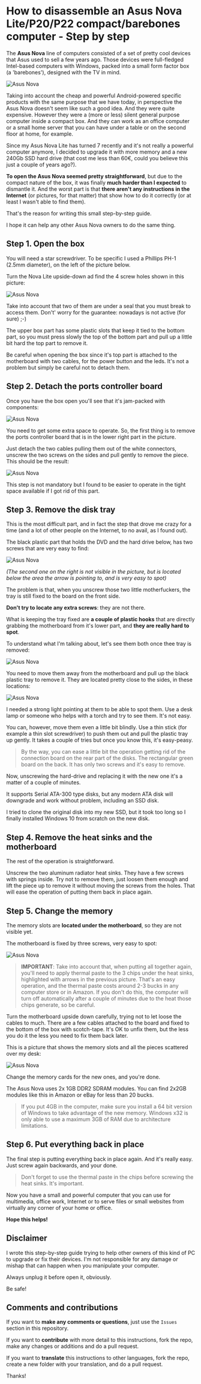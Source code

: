 # How to disassemble an Asus Nova Lite/P20/P22 compact/barebones computer - Step by step

The **Asus Nova** line of computers consisted of a set of pretty cool devices that Asus used to sell a few years ago. Those devices were full-fledged Intel-based computers with Windows, packed into a small form factor box (a 'barebones'), designed with the TV in mind. 

![Asus Nova](Images/Asus-Nova-Lite-01.jpg)

Taking into account the cheap and powerful Android-powered specific products with the same purpose that we have today, in perspective the Asus Nova doesn't seem like such a good idea. And they were quite expensive. However they were a (more or less) silent general purpose computer inside a compact box. And they can work as an office computer or a small home server that you can have under a table or on the second floor at home, for example.

Since my Asus Nova Lite has turned 7 recently and it's not really a powerful computer anymore, I decided to upgrade it with more memory and a new 240Gb SSD hard drive (that cost me less than 60€, could you believe this just a couple of years ago?).

**To open the Asus Nova seemed pretty straightforward**, but due to the compact nature of the box, it was finally **much harder than I expected** to dismantle it. And the worst part is that **there aren't any instructions in the Internet** (or pictures, for that matter) that show how to do it correctly (or at least I wasn't able to find them).

That's the reason for writing this small step-by-step guide.

I hope it can help any other Asus Nova owners to do the same thing.

## Step 1. Open the box
You will need a star screwdriver. To be specific I used a Phillips PH-1 (2.5mm diameter), on the left of the picture below.

Turn the Nova Lite upside-down ad find the 4 screw holes shown in this picture:

![Asus Nova](Images/Asus-Nova-Lite-02.jpg)

Take into account that two of them are under a seal that you must break to access them. Don't' worry for the guarantee: nowadays is not active (for sure) ;-)

The upper box part has some plastic slots that keep it tied to the bottom part, so you must press slowly the top of the bottom part and pull up a little bit hard the top part to remove it.

Be careful when opening the box since it's top part is attached to the motherboard with two cables, for the power button and the leds. It's not a problem but simply be careful not to detach them.

## Step 2. Detach the ports controller board
Once you have the box open you'll see that it's jam-packed with components:

![Asus Nova](Images/Asus-Nova-Lite-03.jpg)

You need to get some extra space to operate. So, the first thing is to remove the ports controller board that is in the lower right part in the picture.

Just detach the two cables pulling them out of the white connectors, unscrew the two screws on the sides and pull gently to remove the piece. This should be the result:

![Asus Nova](Images/Asus-Nova-Lite-04.jpg)

This step is not mandatory but I found to be easier to operate in the tight space available if I got rid of this part.

## Step 3. Remove the disk tray
This is the most difficult part, and in fact the step that drove me crazy for a time (and a lot of other people on the Internet, to no avail, as I found out).

The black plastic part that holds the DVD and the hard drive below, has two screws that are very easy to find:

![Asus Nova](Images/Asus-Nova-Lite-04-1.jpg)

*(The second one on the right is not visible in the picture, but is located below the area the arrow is pointing to, and is very easy to spot)*

The problem is that, when you unscrew those two little motherfuckers, the tray is still fixed to the board on the front side.

**Don't try to locate any extra screws**: they are not there.

What is keeping the tray fixed are **a couple of plastic hooks** that are directly grabbing the motherboard from it's lower part, and **they are really hard to spot**.

To understand what I'm talking about, let's see them both once thee tray is removed:

![Asus Nova](Images/Asus-Nova-Lite-05.jpg)

You need to move them away from the motherboard and pull up the black plastic tray to remove it. They are located pretty close to the sides, in these locations:

![Asus Nova](Images/Asus-Nova-Lite-06.jpg)

I needed a strong light pointing at them to be able to spot them. Use a desk lamp or someone who helps with a torch and try to see them. It's not easy.

You can, however, move them even a little bit blindly. Use a thin stick (for example a thin slot screwdriver) to push them out and pull the plastic tray up gently. It takes a couple of tries but once you know this, it's easy-peasy.

> By the way, you can ease a little bit the operation getting rid of the connection board on the rear part of the disks. The rectangular green board on the back. It has only two screws and it's easy to remove.

Now, unscrewing the hard-drive and replacing it with the new one it's a matter of a couple of minutes.

It supports Serial ATA-300 type disks, but any modern ATA disk will downgrade and work without problem, including an SSD disk.

I tried to clone the original disk into my new SSD, but it took too long so I finally installed Windows 10 from scratch on the new disk.

## Step 4. Remove the heat sinks and the motherboard

The rest of the operation is straightforward.

Unscrew the two aluminum radiator heat sinks. They have a few screws with springs inside. Try not to remove them, just loosen them enough and lift the piece up to remove it without moving the screws from the holes. That will ease the operation of putting them back in place again.

## Step 5. Change the memory

The memory slots are **located under the motherboard**, so they are not visible yet.

The motherboard is fixed by three screws, very easy to spot:

![Asus Nova](Images/Asus-Nova-Lite-07.jpg)

>**IMPORTANT**: Take into account that, when putting all together again, you'll need to apply thermal paste to the 3 chips under the heat sinks, highlighted with arrows in the previous picture. That's an easy operation, and the thermal paste costs around 2-3 bucks in any computer store or in Amazon. If you don't do this, the computer will turn off automatically after a couple of minutes due to the heat those chips generate, so be careful.

Turn the motherboard upside down carefully, trying not to let loose the cables to much. There are a few cables attached to the board and fixed to the bottom of the box with scotch-tape. It's OK to unfix them, but the less you do it the less you need to fix them back later.

This is a picture that shows the memory slots and all the pieces scattered over my desk:

![Asus Nova](Images/Asus-Nova-Lite-08.jpg)

Change the memory cards for the new ones, and you're done.

The Asus Nova uses 2x 1GB DDR2 SDRAM modules. You can find 2x2GB modules like this in Amazon or eBay for less than 20 bucks.

>If you put 4GB in the computer, make sure you install a 64 bit version of Windows to take advantage of the new memory. Windows x32 is only able to use a maximum 3GB of RAM due to architecture limitations.

## Step 6. Put everything back in place
The final step is putting everything back in place again. And it's really easy. Just screw again backwards, and your done.

>Don't forget to use the thermal paste in the chips before screwing the heat sinks. It's important.

Now you have a small and powerful computer that you can use for multimedia, office work, Internet or to serve files or small websites from virtually any corner of your home or office.

**Hope this helps!**

## Disclaimer
I wrote this step-by-step guide trying to help other owners of this kind of PC to upgrade or fix their devices. I'm not responsible for any damage or mishap that can happen when you manipulate your computer. 

Always unplug it before open it, obviously. 

Be safe!

## Comments and contributions
If you want to **make any comments or questions**, just use the `Issues` section in this repository.

If you want to **contribute** with more detail to this instructions, fork the repo, make any changes or additions and do a pull request.

If you want to **translate** this instructions to other languages, fork the repo, create a new folder with your translation, and do a pull request.

Thanks!